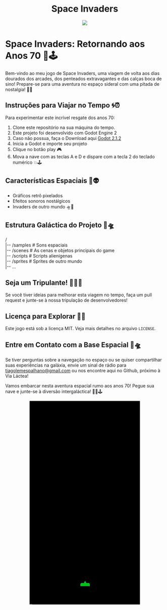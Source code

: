 <h1 align="center">Space Invaders</h1>

<p align="center"><img src="https://skillicons.dev/icons?i=godot" /></p>

# Space Invaders: Retornando aos Anos 70 🚀🕹️

Bem-vindo ao meu jogo de Space Invaders, uma viagem de volta aos dias dourados dos arcades, dos penteados extravagantes e das calças boca de sino! Prepare-se para uma aventura no espaço sideral com uma pitada de nostalgia! 🌌👾

## Instruções para Viajar no Tempo 🌀⏰

Para experimentar este incrível resgate dos anos 70:

1. Clone este repositório na sua máquina do tempo.
2. Este projeto foi desenvolvido com Godot Engine 2
3. Caso não possua, faça o Download aqui [Godot 2.1.2](https://godotengine.org/download/archive/2.1.2-stable/)
4. Inicia a Godot e importe seu projeto
5. Clique no botão play 🎮
6. Mova a nave com as teclas A e D e dispare com a tecla 2 do teclado numérico 💥🕹️

## Características Espaciais 🌟👽

- Gráficos retrô pixelados
- Efeitos sonoros nostálgicos
- Invaders de outro mundo 🛸👾

## Estrutura Galáctica do Projeto 🌠🛸

/ <br>
|-- /samples # Sons espaciais <br>
|-- /scenes # As cenas e objetos principais do game <br>
|-- /scripts # Scripts alienígenas <br>
|-- /sprites # Sprites de outro mundo <br>
|-- ...


## Seja um Tripulante! 🚀👨‍🚀

Se você tiver ideias para melhorar esta viagem no tempo, faça um pull request e junte-se à nossa tripulação de desenvolvedores!


## Licença para Explorar 📜🌌

Este jogo está sob a licença MIT. Veja mais detalhes no arquivo `LICENSE`.

## Entre em Contato com a Base Espacial 📡🛸

Se tiver perguntas sobre a navegação no espaço ou se quiser compartilhar suas experiências na galáxia, envie um sinal de rádio para tiagolemespalhano@gmail.com ou nos encontre aqui no Github, próximo à Via Láctea!

Vamos embarcar nesta aventura espacial rumo aos anos 70! Pegue sua nave e junte-se à diversão intergaláctica! 🚀🌌🕹️

<p align="center">
    <img src="1.png" alt="Space Invaders" />
</p>
